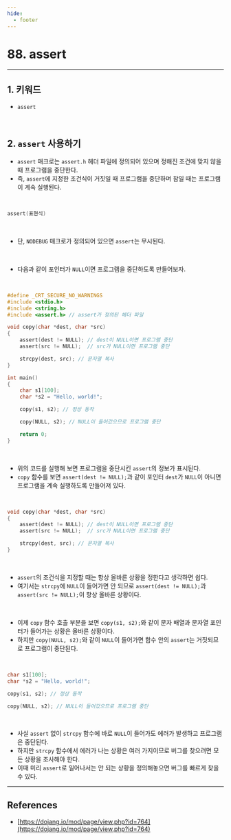 ```yaml
---
hide:
  - footer
---
```


# 88. assert

---

## 1. 키워드

- `assert`

<br/>

## 2. `assert` 사용하기

- `assert` 매크로는 `assert.h` 헤더 파일에 정의되어 있으며 정해진 조건에 맞지 않을 때 프로그램을 중단한다.
- 즉, `assert`에 지정한 조건식이 거짓일 때 프로그램을 중단하며 참일 때는 프로그램이 계속 실행된다.

<br/>

```c
assert(표현식)
```

<br/>

- 단, `NODEBUG` 매크로가 정의되어 있으면 `assert`는 무시된다.

<br/>

- 다음과 같이 포인터가 `NULL`이면 프로그램을 중단하도록 만들어보자.

<br/>

```c
#define _CRT_SECURE_NO_WARNINGS
#include <stdio.h>
#include <string.h>
#include <assert.h> // assert가 정의된 헤더 파일

void copy(char *dest, char *src)
{
    assert(dest != NULL); // dest이 NULL이면 프로그램 중단
    assert(src != NULL);  // src가 NULL이면 프로그램 중단

    strcpy(dest, src); // 문자열 복사
}

int main()
{
    char s1[100];
    char *s2 = "Hello, world!";

    copy(s1, s2); // 정상 동작

    copy(NULL, s2); // NULL이 들어갔으므로 프로그램 중단

    return 0;
}
```

<br/>

- 위의 코드를 실행해 보면 프로그램을 중단시킨 `assert`의 정보가 표시된다.
- `copy` 함수를 보면 `assert(dest != NULL);`과 같이 포인터 `dest`가 `NULL`이 아니면 프로그램을 계속 실행하도록 만들어져 있다.

<br/>

```c
void copy(char *dest, char *src)
{
    assert(dest != NULL); // dest이 NULL이면 프로그램 중단
    assert(src != NULL);  // src가 NULL이면 프로그램 중단

    strcpy(dest, src); // 문자열 복사
}
```

<br/>

- `assert`의 조건식을 지정할 때는 항상 올바른 상황을 정한다고 생각하면 쉽다.
- 여기서는 `strcpy`에 `NULL`이 들어가면 안 되므로 `assert(dest != NULL);`과 `assert(src != NULL);`이 항상 올바른 상황이다.

<br/>

- 이제 `copy` 함수 호출 부분을 보면 `copy(s1, s2);`와 같이 문자 배열과 문자열 포인터가 들어가는 상황은 올바른 상황이다.
- 하지만 `copy(NULL, s2);`와 같이 `NULL`이 들어가면 함수 안의 `assert`는 거짓되므로 프로그램이 중단된다.

<br/>

```c
char s1[100];
char *s2 = "Hello, world!";

copy(s1, s2); // 정상 동작

copy(NULL, s2); // NULL이 들어갔으므로 프로그램 중단
```

<br/>

- 사실 `assert` 없이 `strcpy` 함수에 바로 `NULL`이 들어가도 에러가 발생하고 프로그램은 중단된다.
- 하지만 `strcpy` 함수에서 에러가 나는 상황은 여러 가지이므로 버그를 찾으려면 모든 상황을 조사해야 한다.
- 이때 미리 `assert`로 일어나서는 안 되는 상황을 정의해놓으면 버그를 빠르게 찾을 수 있다.

---

## References

- [https://dojang.io/mod/page/view.php?id=764](https://dojang.io/mod/page/view.php?id=764)
